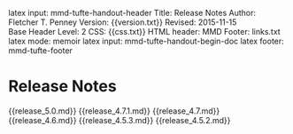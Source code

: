 latex input:	mmd-tufte-handout-header
Title:	Release Notes
Author:	Fletcher T. Penney
Version:	{{version.txt}}
Revised:	2015-11-15  
Base Header Level:	2
CSS:	{{css.txt}}
HTML header:	<script type="text/javascript"
	src="http://cdn.mathjax.org/mathjax/latest/MathJax.js?config=TeX-AMS-MML_HTMLorMML">
	</script>
MMD Footer:	links.txt
latex mode:	memoir
latex input:	mmd-tufte-handout-begin-doc
latex footer:	mmd-tufte-footer


# Release Notes #

{{release_5.0.md}}
{{release_4.7.1.md}}
{{release_4.7.md}}
{{release_4.6.md}}
{{release_4.5.3.md}}
{{release_4.5.2.md}}
